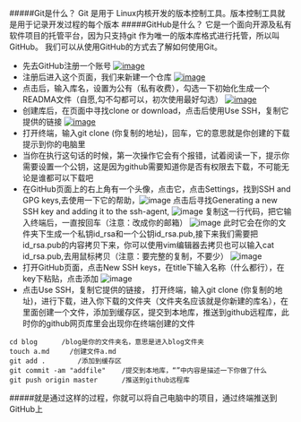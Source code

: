 
#####Git是什么？
Git 是用于 Linux内核开发的版本控制工具。版本控制工具就是用于记录开发过程的每个版本
#####GitHub是什么？
它是一个面向开源及私有软件项目的托管平台，因为只支持git 作为唯一的版本库格式进行托管，所以叫GitHub。
我们可以从使用GitHub的方式去了解如何使用Git。
- 先去GitHub注册一个账号
[![image](http://upload-images.jianshu.io/upload_images/11049080-09efdb361c1a85d1..png?imageMogr2/auto-orient/strip%7CimageView2/2/w/1240)](https://imgchr.com/i/941DVP)
- 注册后进入这个页面，我们来新建一个仓库
[![image](http://upload-images.jianshu.io/upload_images/11049080-fda3c0b7e7d3ae36..png?imageMogr2/auto-orient/strip%7CimageView2/2/w/1240)](https://imgchr.com/i/941s58)
- 点击后，输入库名，设置为公有（私有收费），勾选一下初始化生成一个READMA文件（自愿,勾不勾都可以，初次使用最好勾选）
[![image](http://upload-images.jianshu.io/upload_images/11049080-66a630b373787de7..png?imageMogr2/auto-orient/strip%7CimageView2/2/w/1240)](https://imgchr.com/i/941c8g)
- 创建库后，在页面中寻找clone or download，点击后使用Use SSH，复制它提供的链接
[![image](http://upload-images.jianshu.io/upload_images/11049080-518d232571d87528..png?imageMogr2/auto-orient/strip%7CimageView2/2/w/1240)](https://imgchr.com/i/943ixH)
- 打开终端，输入git clone (你复制的地址)，回车，它的意思就是你创建的下载提示到你的电脑里
- 当你在执行这句话的时候，第一次操作它会有个报错，试着阅读一下，提示你需要设置一个公钥，这是因为github需要知道你是否有权限去下载，不可能无论是谁都可以下载吧
- 在GitHub页面上的右上角有一个头像，点击它，点击Settings，找到SSH and GPG keys,去使用一下它的帮助，![image](http://upload-images.jianshu.io/upload_images/11049080-4d67eb60ec0593f5..png?imageMogr2/auto-orient/strip%7CimageView2/2/w/1240)
点击后寻找Generating a new SSH key and adding it to the ssh-agent,
![image](http://upload-images.jianshu.io/upload_images/11049080-22b87db01a5b3c1c..png?imageMogr2/auto-orient/strip%7CimageView2/2/w/1240)
复制这一行代码，把它输入终端后，一直按回车（注意：改成你的邮箱）
![image](http://upload-images.jianshu.io/upload_images/11049080-aa14adcc78847003..png?imageMogr2/auto-orient/strip%7CimageView2/2/w/1240)
此时它会在你的文件夹下生成一个私钥id_rsa和一个公钥id_rsa.pub,接下来我们需要把id_rsa.pub的内容拷贝下来，你可以使用vim编辑器去拷贝也可以输入cat id_rsa.pub,去用鼠标拷贝（注意：要完整的复制，不要少）
![image](http://upload-images.jianshu.io/upload_images/11049080-d03438baf25cffaa..png?imageMogr2/auto-orient/strip%7CimageView2/2/w/1240)
- 打开GitHub页面，点击New SSH keys，在title下输入名称（什么都行），在key下粘贴，点击添加
![image](http://upload-images.jianshu.io/upload_images/11049080-8d000804c936ffe6..png?imageMogr2/auto-orient/strip%7CimageView2/2/w/1240)
- 点击Use SSH，复制它提供的链接， 打开终端，输入git clone (你复制的地址)，进行下载，进入你下载的文件夹（文件夹名应该就是你新建的库名），在里面创建一个文件，添加到缓存区，提交到本地库，推送到github远程库，此时你的github网页库里会出现你在终端创建的文件
```
cd blog      /blog是你的文件夹名，意思是进入blog文件夹
touch a.md     /创建文件a.md
git add .        /添加到缓存区
git commit -am "addfile"    /提交到本地库，“”中内容是描述一下你做了什么
git push origin master      /推送到github远程库
```
#####就是通过这样的过程，你就可以将自己电脑中的项目，通过终端推送到GitHub上


